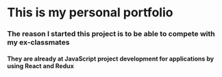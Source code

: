 # This is my personal portfolio
### The reason I started this project is to be able to compete with my ex-classmates
#### They are already at JavaScript project development for applications by using React and Redux
